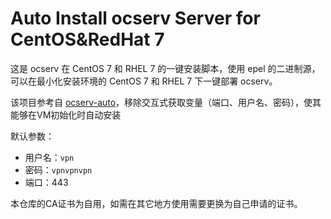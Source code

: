Auto Install ocserv Server for CentOS&RedHat 7
=======================================
这是 ocserv 在 CentOS 7 和 RHEL 7 的一键安装脚本，使用 epel 的二进制源，可以在最小化安装环境的 CentOS 7 和 RHEL 7 下一键部署 ocserv。

该项目参考自 [ocserv-auto](https://github.com/travislee8964/ocserv-auto)，移除交互式获取变量（端口、用户名、密码），使其能够在VM初始化时自动安装

默认参数：

* 用户名：`vpn`
* 密码：`vpnvpnvpn`
* 端口：443

本仓库的CA证书为自用，如需在其它地方使用需要更换为自己申请的证书。

